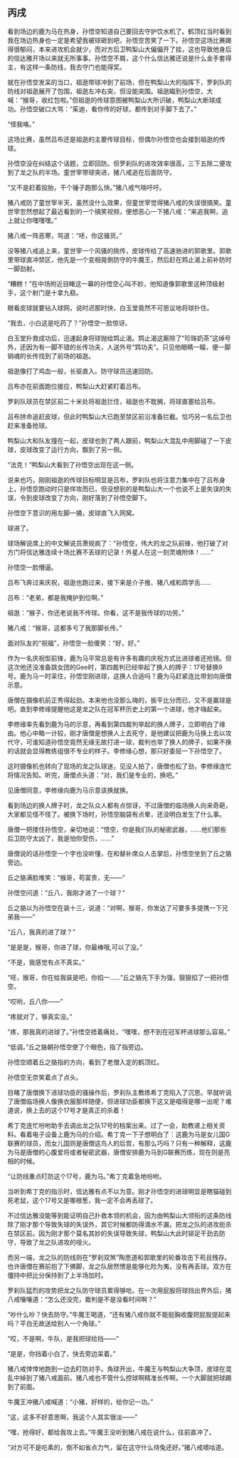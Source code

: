 ## 丙戌

看到场边的鹿为马在热身，孙悟空知道自己要回去守护饮水机了。鹤顶红当时看到我在场边热身也一定是希望我被球砸到吧，孙悟空苦笑了一下。孙悟空这场比赛踢得很郁闷，本来进攻机会就少，而对方后卫鸭梨山大偏偏开了挂，这也导致他身后的信达雅开场以来就无所事事。孙悟空不屑，这个什么信达雅还说是什么金手套得主，有这样一条防线，我去守门也能得奖。

就在孙悟空发呆的当口，祖逖带球冲到了前场，但在鸭梨山大的指挥下，罗刹队的防线对祖逖展开了包围，祖逖左冲右突，但没能突围。祖逖瞄到孙悟空，大喊：“猴哥，收红包啦。”但祖逖的传球意图被鸭梨山大所识破，鸭梨山大断球成功。孙悟空破口大骂：“茱迪，看你传的好球，都传到对手脚下去了。”

“怪我咯。”

这场比赛，虽然吕布还是祖逖的主要传球目标，但偶尔孙悟空也会接到祖逖的传球。

孙悟空没在纠结这个话题，立即回防。但罗刹队的进攻效率很高，三下五除二便攻到了龙之队的半场。童世宰带球突进，猪八戒追在后面防守。

“又不是赶着投胎，干个锤子跑那么快。”猪八戒气喘吁吁。

猪八戒防了童世宰半天，虽然没什么效果，但童世宰觉得猪八戒的失误很搞笑。童世宰忽然想起了最近看到的一个搞笑视频，便想恶心一下猪八戒：“来追我啊，追上就让你嘿嘿嘿。”

猪八戒一阵恶寒，骂道：“呸，你这骚货。”

没等猪八戒追上来，童世宰一个风骚的挑传，皮球传给了高速驰进的郭歌里。郭歌里带球直冲禁区，他先是一个变相晃倒防守的牛魔王，然后赶在鸩止渴上前补防时一脚劲射。

“糟糕！”在中场附近目睹这一幕的孙悟空心叫不妙，他知道像郭歌里这种顶级射手，这个射门是十拿九稳。

眼看皮球就要钻入球网，说时迟那时快，白玉堂竟然不可思议地将球扑住。

“我去，小白这是吃药了？”孙悟空一脸惊讶。

白玉堂扑救成功后，迅速起身将球抛给鸩止渴。鸩止渴这厮除了“珍珠奶茶”这绰号外，还因为有一脚不错的长传功夫，人送外号“鸩功夫”。只见他眼睛一瞄，便一脚销魂的长传找到了前场的祖逖。

祖逖像打了鸡血一般，长驱直入。防守球员迅速回防。

吕布亦在前面跑位接应，鸭梨山大赶紧盯着吕布。

罗刹队球员在禁区前二十米处将祖逖拦住，祖逖也不耽搁，将球直塞给吕布。

吕布拼命追赶皮球，但此时鸭梨山大已跑至禁区前沿准备拦截。恰巧另一名后卫也赶来准备抢球。

鸭梨山大和队友撞在一起，皮球也到了两人跟前，鸭梨山大混乱中用脚碰了一下皮球，皮球改变了运行方向，飘到了另一侧。

“法克！”鸭梨山大看到了孙悟空出现在这一侧。

说来也巧，刚刚祖逖的传球目标明显是吕布，罗刹队也将注意力集中在了吕布身上，孙悟空跑动时只是佯攻而已，但没想到的是鸭梨山大一个也说不上是失误的失误，令到皮球改变了方向，刚好落到了孙悟空脚下。

孙悟空下意识的用左脚一捅，皮球直飞入网窝。

球进了。

球场解说席上的中文解说员萧规疯了：“孙悟空，伟大的龙之队前锋，他打破了对方门将信达雅连续十场比赛不丢球的记录！外星人在这一刻灵魂附体！……”

孙悟空一脸懵逼。

吕布飞奔过来庆祝，祖逖也跑过来，接下来是介子推、猪八戒和鹉学舌……

吕布：“老弟，都是我掩护到位啊。”

祖逖：“猴子，你还老说我不传球。你看，这不是我传球的功劳。”

猪八戒：“猴哥，这都多亏了我那脚长传。”

面对队友的“祝福”，孙悟空一脸傻笑：“好，好。”

作为一名庆祝型前锋，鹿为马平常总是有许多有趣的庆祝方式比进球者还抢镜。但这次他还没准备跳女团的Gee时，第四裁判已经举起了换人的牌子：17号替换9号。鹿为马一时呆住，孙悟空刚进球，这换人合适吗？鹿为马赶紧连比带划向唐僧示意。

唐僧在摄像机前正秀得起劲。本来他也没那么嗨的，扳平比分而已，又不是赢球是吧。直到李修缘提醒他这是龙之队在冠军杯历史上的第一个进球，他才嗨起来。

李修缘率先看到鹿为马的示意，再看到第四裁判举起的换人牌子，立即明白了缘由。他心中略一计较，刚才唐僧是想换人上去死守，是他建议把鹿为马换上去以攻代守，可谁知道孙悟空竟然无缘无故打进一球，裁判也举了换人的牌子，如果不换的话就会显得教练组很不专业的样子。李修缘心想，那只好委屈一下孙悟空了。

这时摄像机也转向了现场的龙之队球迷，见没人拍了，唐僧也松了劲，李修缘连忙将情况告知。听完，唐僧点头道：“对，我们是专业的，换吧。”

见唐僧同意，李修缘向鹿为马示意该换就换。

看到场边的换人牌子时，龙之队众人都有点惊讶，不过唐僧的临场换人向来奇葩，大家都见怪不怪了。被换下场时，孙悟空脑袋有点晕，还没明白发生了什么事。

唐僧一把搂住孙悟空，亲切地说：“悟空，你是我们队的秘密武器，……他们那些后卫防守太凶了，我是怕你受伤，……”

唐僧说的话孙悟空一个字也没听懂，在和替补席众人击掌后，孙悟空坐到了丘之貉旁边。

丘之貉满脸堆笑：“猴哥，苟富贵，无——”

孙悟空问道：“丘八，我刚才进了一个球？”

丘之貉以为孙悟空在装十三，说道：“对啊，猴哥，你发达了可要多多提携一下兄弟我——”

“丘八，我真的进了球？”

“是是是，猴哥，你进了球，你最棒哦,可以了没。”

“不是，我感觉有点不真实。”

“呸，猴哥，你在给我装是吧，你掐一……”丘之貉先下手为强，狠狠掐了一把孙悟空。

“哎哟，丘八你——”

“疼就对了，够真实没。”

“疼，那我真的进球了。”孙悟空捂着痛处，“嘿嘿，想不到在冠军杯进球那么容易。”

“低调。”丘之貉朝孙悟空使了个眼色，指了指旁边。

孙悟空顺着丘之貉指的方向，看到了老僧入定的鹤顶红。

孙悟空无奈笑着点了点头。

目睹了唐僧换下进球功臣的骚操作后，罗刹队主教练希丁克陷入了沉思。早就听说了唐僧临场换人像换衣服那样随便，但进球功臣都换下这又是唱得是哪一出呢？难道说，换上去的这个17号才是真正的杀着！

希丁克连忙吩咐助手去调出龙之队17号的档案出来。过了一会，助教递上相关资料。看着电子设备上鹿为马的介绍。希丁克一下子想明白了：这鹿为马是女儿国G联赛的球员，而女儿国则是唐僧这鸟人的后宫，有那么巧吗？只有一种解释，这鹿为马是唐僧的心腹爱将或者秘密武器，唐僧安排鹿为马到G联赛历练，现在则是亮相的时候。

“让防线重点盯防这个17号，鹿为马。”希丁克着急地吩咐。

当听到希丁克的指示时，信达雅有点不以为意。刚才孙悟空的进球明显是瞎猫碰到死老鼠，这个17号又是哪根葱，我一定不会再丢球了。

不过信达雅没能等到能证明自己扑救本领的机会，因为由鸭梨山大领衔的这条防线除了刚才那个导致失球的失误外，其它时候都防得滴水不漏，把龙之队的进攻扼杀在禁区前。因为刚才那个莫名其妙的失误导致失球，鸭梨山大此时铆足干劲去防守，导致了龙之队进攻的哑火。

而另一端，龙之队的防线则在“罗刹双煞”陶思道和郭歌里的轮番攻击下苟且残存。也许唐僧在赛前抱了下佛脚，龙之队居然愣是能够化险为夷，没有再丢球。双方在僵持中把比分保持到了上半场加时。

罗刹队猛烈的攻势把龙之队防守球员累得够呛。在一次用屁股将球挡出界外后，猪八戒嚷嚷道：“怎么还没完，裁判是不是没看时间啊？”

“吵什么吵？快去防守。”牛魔王喝道，“还有猪八戒你就不能挺胸收腹把屁股提起来吗？平白无故送给别人一个角球。”

“哎，不是啊，牛队，是我把球给挡——”

“是是，你挡着小白了，快去旁边呆着。”

猪八戒悻悻地跑到一边去盯防对手。角球开出，牛魔王与鸭梨山大争顶，皮球在混乱中掉到了猪八戒面前。猪八戒也不管什么控球啊精准长传啊，一个大脚就把球踢到了前面。

牛魔王冲猪八戒喊道：“小猪，好样的，给你记一功。”

“这，这多不好意思啊，我这个人其实很淡——”

“嘿，抢得好，都给我攻上去。”牛魔王没听到猪八戒在说什么，往前直冲了。

“对方可不是吃素的，倒不如省点力气，留在这守什么待兔还好。”猪八戒嘀咕道。
